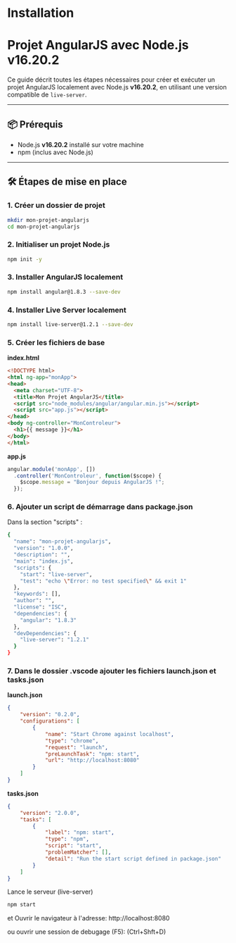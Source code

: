# Installation
# Projet AngularJS avec Node.js v16.20.2

Ce guide décrit toutes les étapes nécessaires pour créer et exécuter un projet AngularJS localement avec Node.js **v16.20.2**, en utilisant une version compatible de `live-server`.

---

## 📦 Prérequis

- Node.js **v16.20.2** installé sur votre machine
- npm (inclus avec Node.js)

---

## 🛠️ Étapes de mise en place

### 1. Créer un dossier de projet
```bash
mkdir mon-projet-angularjs
cd mon-projet-angularjs
```
### 2. Initialiser un projet Node.js
```bash
npm init -y
```
### 3. Installer AngularJS localement
```bash
npm install angular@1.8.3 --save-dev
```
### 4. Installer Live Server localement
```bash
npm install live-server@1.2.1 --save-dev
```
### 5. Créer les fichiers de base
**index.html**
```html
<!DOCTYPE html>
<html ng-app="monApp">
<head>
  <meta charset="UTF-8">
  <title>Mon Projet AngularJS</title>
  <script src="node_modules/angular/angular.min.js"></script>
  <script src="app.js"></script>
</head>
<body ng-controller="MonControleur">
  <h1>{{ message }}</h1>
</body>
</html>
```
**app.js**
```javascript
angular.module('monApp', [])
  .controller('MonControleur', function($scope) {
    $scope.message = "Bonjour depuis AngularJS !";
  });
```
### 6. Ajouter un script de démarrage dans **package.json**
Dans la section "scripts" :
```bash
{
  "name": "mon-projet-angularjs",
  "version": "1.0.0",
  "description": "",
  "main": "index.js",
  "scripts": {
    "start": "live-server",
    "test": "echo \"Error: no test specified\" && exit 1"
  },
  "keywords": [],
  "author": "",
  "license": "ISC",
  "dependencies": {
    "angular": "1.8.3"
  },
  "devDependencies": {
    "live-server": "1.2.1"
  }
}
```
### 7. Dans le dossier .vscode ajouter les fichiers **launch.json** et **tasks.json**

**launch.json**
```json
{
    "version": "0.2.0",
    "configurations": [
        {
            "name": "Start Chrome against localhost",
            "type": "chrome",
            "request": "launch",
            "preLaunchTask": "npm: start",
            "url": "http://localhost:8080"            
        }
    ]
}
```
**tasks.json**
```json
{
    "version": "2.0.0",
    "tasks": [
        {
            "label": "npm: start",
            "type": "npm",
            "script": "start",
            "problemMatcher": [],
            "detail": "Run the start script defined in package.json"
        }
    ]
}
```
Lance le serveur (live-server)
```bash
npm start
```
et Ouvrir le navigateur à l'adresse:
http://localhost:8080

ou ouvrir une session de debugage (F5): (Ctrl+Shft+D)